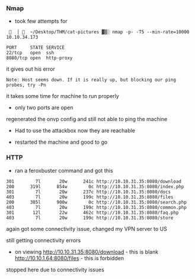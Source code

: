 
### Nmap

- took few attempts for
```
   │   ~/Desktop/THM/cat-pictures ▓▒░ nmap -p- -T5 --min-rate=10000 10.10.34.173

PORT     STATE SERVICE
22/tcp   open  ssh
8080/tcp open  http-proxy
```


it gives out his error

`Note: Host seems down. If it is really up, but blocking our ping probes, try -Pn`


it takes some time for machine to run properly

- only two ports are open

regenerated the onvp config and still not able to ping the machine


- Had to use the attackbox now they are reachable

- restarted the machine and good to go

### HTTP

- ran a feroxbuster command and got this

```
301        7l       20w      241c http://10.10.31.35:8080/download
200      319l      854w        0c http://10.10.31.35:8080/index.php
301        7l       20w      237c http://10.10.31.35:8080/docs
403        7l       20w      199c http://10.10.31.35:8080/files
200      305l      900w        0c http://10.10.31.35:8080/search.php
403        7l       20w      199c http://10.10.31.35:8080/common.php
301       12l       22w      462c http://10.10.31.35:8080/faq.php
403        7l       20w      199c http://10.10.31.35:8080/store
```

 again got some connectivity issue, changed my VPN server to US

 still getting connectivity errors

- on viewing
http://10.10.31.35:8080/download - this is blank
http://10.10.1.64:8080/files - this is forbidden

stopped here due to connectivity issues